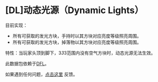 # [DL]动态光源（Dynamic Lights）

目前实现：

- 所有可获取的发光方块，手持时以其方块对应亮度等级照亮周围。
- 所有可获取的发光方块，掉落物以其方块对应亮度等级照亮周围。

特性：当玩家头顶到脚下，3*3*3范围内没有空气方块时，动态光源无法生效。

此数据包依赖于[DFL](https://github.com/WhiteElephant-abc/datapackets-functions-LIB)。

如果遇到任何问题，[点击这里](https://github.com/WhiteElephant-abc/dynamic-lights/issues/new/choose) 反馈。
